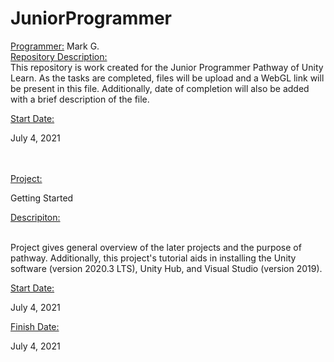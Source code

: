 # JuniorProgrammer

<ins>Programmer:</ins> Mark G. <br />
<ins>Repository Description:</ins> <br />
This repository is work created for the Junior Programmer Pathway of Unity Learn. As the tasks are completed, files will be upload and a WebGL link will be present in this file. Additionally, date of completion will also be added with a brief description of the file. <br />
<p style="text-decoration: underline;">Start Date:</p> July 4, 2021 <br />
<br />
<br />
<p style="text-decoration: underline;">Project:</p> Getting Started <br />
<p style="text-decoration: underline;">Descripiton:</p> <br />
Project gives general overview of the later projects and the purpose of pathway. Additionally, this project's tutorial aids in installing the Unity software (version 2020.3 LTS), Unity Hub, and Visual Studio (version 2019). <br />
<p style="text-decoration: underline;">Start Date:</p> July 4, 2021 <br />
<p style="text-decoration: underline;">Finish Date:</p> July 4, 2021 <br />
